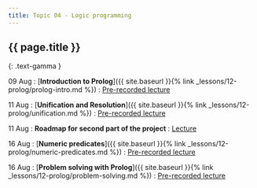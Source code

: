 ```yaml
---
title: Topic 04 - Logic programming
---
```


## {{ page.title }}
{: .text-gamma }

09 Aug
: [**Introduction to Prolog**]({{ site.baseurl }}{% link _lessons/12-prolog/prolog-intro.md %})
  : [Pre-recorded lecture](https://www.youtube.com/playlist?list=PLeIbBi3CwMZw3XQhb0hwQVSxamEJhF_TO)

11 Aug
: [**Unification and Resolution**]({{ site.baseurl }}{% link _lessons/12-prolog/unification.md %})
  : [Pre-recorded lecture](https://www.youtube.com/playlist?list=PLeIbBi3CwMZyH6P_Jboge8kSvUXUCeORz)

11 Aug
: **Roadmap for second part of the project**
  : [Lecture](https://youtu.be/_01mJKVhjjo)

16 Aug
: [**Numeric predicates**]({{ site.baseurl }}{% link _lessons/12-prolog/numeric-predicates.md %})
  : [Pre-recorded lecture](https://www.youtube.com/playlist?list=PLeIbBi3CwMZynn3lPPWeWhRe5N0Glv2nT)

16 Aug
: [**Problem solving with Prolog**]({{ site.baseurl }}{% link _lessons/12-prolog/problem-solving.md %})
  : [Pre-recorded lecture](https://youtube.com/playlist?list=PLeIbBi3CwMZyVoCL1iEY5WTG1Sz22aSs6)
